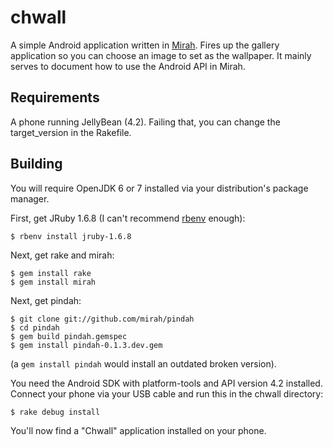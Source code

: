 # chwall

A simple Android application written in [Mirah](http://mirah.org).
Fires up the gallery application so you can choose an image to set as
the wallpaper.  It mainly serves to document how to use the Android
API in Mirah.

## Requirements

A phone running JellyBean (4.2).  Failing that, you can change the
target_version in the Rakefile.

## Building

You will require OpenJDK 6 or 7 installed via your distribution's
package manager.

First, get JRuby 1.6.8 (I can't recommend
[rbenv](https://github.com/sstephenson/rbenv) enough):

    $ rbenv install jruby-1.6.8

Next, get rake and mirah:

    $ gem install rake
    $ gem install mirah

Next, get pindah:

    $ git clone git://github.com/mirah/pindah
    $ cd pindah
    $ gem build pindah.gemspec
    $ gem install pindah-0.1.3.dev.gem

(a `gem install pindah` would install an outdated broken version).

You need the Android SDK with platform-tools and API version 4.2
installed.  Connect your phone via your USB cable and run this in the
chwall directory:

    $ rake debug install

You'll now find a "Chwall" application installed on your phone.
